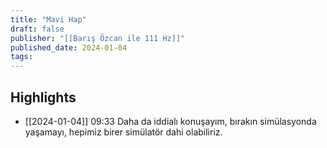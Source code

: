 ```yaml
---
title: "Mavi Hap"
draft: false
publisher: "[[Barış Özcan ile 111 Hz]]"
published_date: 2024-01-04
tags:
---
```



## Highlights
* [[2024-01-04]] 09:33  Daha da iddialı konuşayım, bırakın simülasyonda yaşamayı, hepimiz birer simülatör dahi olabiliriz.

